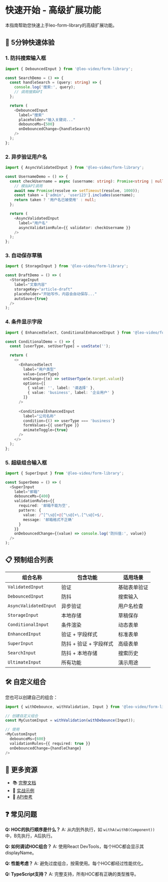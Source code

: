 # 快速开始 - 高级扩展功能

本指南帮助您快速上手leo-form-library的高级扩展功能。

## 🚀 5分钟快速体验

### 1. 防抖搜索输入框

```typescript
import { DebouncedInput } from '@leo-video/form-library';

const SearchDemo = () => {
  const handleSearch = (query: string) => {
    console.log('搜索:', query);
    // 调用搜索API
  };

  return (
    <DebouncedInput
      label="搜索"
      placeholder="输入关键词..."
      debounceMs={500}
      onDebouncedChange={handleSearch}
    />
  );
};
```

### 2. 异步验证用户名

```typescript
import { AsyncValidatedInput } from '@leo-video/form-library';

const UsernameDemo = () => {
  const checkUsername = async (username: string): Promise<string | null> => {
    // 模拟API调用
    await new Promise(resolve => setTimeout(resolve, 1000));
    const taken = ['admin', 'user123'].includes(username);
    return taken ? '用户名已被使用' : null;
  };

  return (
    <AsyncValidatedInput
      label="用户名"
      asyncValidationRule={{ validator: checkUsername }}
    />
  );
};
```

### 3. 自动保存草稿

```typescript
import { StorageInput } from '@leo-video/form-library';

const DraftDemo = () => (
  <StorageInput
    label="文章内容"
    storageKey="article-draft"
    placeholder="开始写作，内容会自动保存..."
    autoSave={true}
  />
);
```

### 4. 条件显示字段

```typescript
import { EnhancedSelect, ConditionalEnhancedInput } from '@leo-video/form-library';

const ConditionalDemo = () => {
  const [userType, setUserType] = useState('');

  return (
    <>
      <EnhancedSelect
        label="用户类型"
        value={userType}
        onChange={(e) => setUserType(e.target.value)}
        options={[
          { value: '', label: '请选择' },
          { value: 'business', label: '企业用户' }
        ]}
      />
      
      <ConditionalEnhancedInput
        label="公司名称"
        condition={() => userType === 'business'}
        formValues={{ userType }}
        animateToggle={true}
      />
    </>
  );
};
```

### 5. 超级组合输入框

```typescript
import { SuperInput } from '@leo-video/form-library';

const SuperDemo = () => (
  <SuperInput
    label="邮箱"
    debounceMs={400}
    validationRules={{
      required: '邮箱不能为空',
      pattern: {
        value: /^[^\s@]+@[^\s@]+\.[^\s@]+$/,
        message: '邮箱格式不正确'
      }
    }}
    onDebouncedChange={(value) => console.log('防抖值:', value)}
  />
);
```

## 📋 预制组合列表

| 组合名称 | 包含功能 | 适用场景 |
|---------|---------|---------|
| `ValidatedInput` | 验证 | 基础表单验证 |
| `DebouncedInput` | 防抖 | 搜索输入 |
| `AsyncValidatedInput` | 异步验证 | 用户名检查 |
| `StorageInput` | 本地存储 | 草稿保存 |
| `ConditionalInput` | 条件渲染 | 动态表单 |
| `EnhancedInput` | 验证 + 字段样式 | 标准表单 |
| `SuperInput` | 防抖 + 验证 + 字段样式 | 高级表单 |
| `SearchInput` | 防抖 + 本地存储 | 搜索历史 |
| `UltimateInput` | 所有功能 | 演示用途 |

## 🛠️ 自定义组合

您也可以创建自己的组合：

```typescript
import { withDebounce, withValidation, Input } from '@leo-video/form-library';

// 创建自定义组合
const MyCustomInput = withValidation(withDebounce(Input));

// 使用
<MyCustomInput
  debounceMs={600}
  validationRules={{ required: true }}
  onDebouncedChange={handleChange}
/>
```

## 📖 更多资源

- 📚 [完整文档](./ADVANCED_EXTENSIONS.md)
- 🎯 [实战示例](../examples/AdvancedFormExample.tsx)
- 🧪 [API参考](../src/components/index.ts)

## ❓ 常见问题

**Q: HOC的执行顺序是什么？**
A: 从内到外执行，如 `withA(withB(Component))` 中，B先执行，A后执行。

**Q: 如何调试HOC组合？**
A: 使用React DevTools，每个HOC都会显示其displayName。

**Q: 性能考虑？**
A: 避免过度组合，按需使用。每个HOC都经过性能优化。

**Q: TypeScript支持？**
A: 完整支持，所有HOC都有正确的类型推导。
